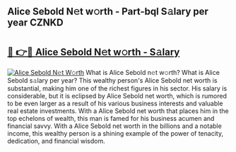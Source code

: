 ## Alice Sebold N𝚎t w𝚘rth - Part-bql S𝚊lary per year CZNKD

# <h2><a href="http://gc3p35j.nevu.top/?p=Alice+Sebold">🔗 👉🔴 Alice Sebold N𝚎t w𝚘rth - S𝚊lary</a></h2>

[![Alice Sebold N𝚎t W𝚘rth](https://i.imgur.com/Oavwk0R.jpeg)](http://gc3p35j.nevu.top/?p=Alice+Sebold)
What is Alice Sebold n𝚎t w𝚘rth? What is Alice Sebold s𝚊lary per year?
This wealthy person's Alice Sebold net worth is substantial, making him one of the richest figures in his sector. His salary is considerable, but it is eclipsed by Alice Sebold net worth, which is rumored to be even larger as a result of his various business interests and valuable real estate investments. With a Alice Sebold net worth that places him in the top echelons of wealth, this man is famed for his business acumen and financial savvy. With a Alice Sebold net worth in the billions and a notable income, this wealthy person is a shining example of the power of tenacity, dedication, and financial wisdom.

